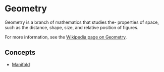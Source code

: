 # Geometry

Geometry is a branch of mathematics that studies the-
 properties of space, such as the distance, shape, size, and relative position of figures.

For more information, see the [Wikipedia page on Geometry](https://en.wikipedia.org/wiki/Geometry).

## Concepts

- [Manifold](./manifold.md)
